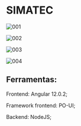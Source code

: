 # SIMATEC

![001](https://user-images.githubusercontent.com/29488845/132269896-aa8558d5-7293-462c-9efe-fb7a00c68ba8.jpg)

![002](https://user-images.githubusercontent.com/29488845/132269861-19bea9db-784c-4489-a5a6-8ba93c9c8505.jpg)

![003](https://user-images.githubusercontent.com/29488845/132269931-e45a8a5e-692a-40d4-905b-a78b4f061676.jpg)

![004](https://user-images.githubusercontent.com/29488845/132269966-23ade578-6b76-49fb-84d7-883814fdfe7e.jpg)


## Ferramentas:
Frontend: Angular 12.0.2;

Framework frontend: PO-UI;

Backend: NodeJS;
